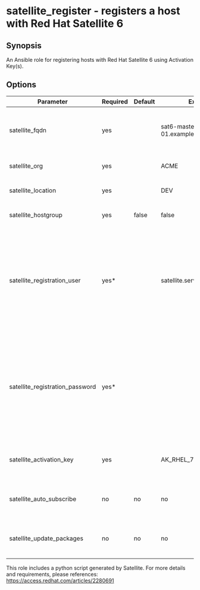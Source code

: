 # satellite_register - registers a host with Red Hat Satellite 6

## Synopsis
An Ansible role for registering hosts with Red Hat Satellite 6 using Activation Key(s).

## Options

| Parameter                         | Required | Default | Example    | Comments                                            |
|-----------------------------------|----------|---------|------------|-----------------------------------------------------|
| satellite\_fqdn                   | yes      |         | sat6-master-01.example.com | FQDN of Satellite server. Used for URL buildout     |
| satellite\_org                    | yes      |         | ACME | Satellite Organization to join.                     |
| satellite\_location               | yes      |         | DEV | Satellite Location to join.                         |
| satellite\_hostgroup              | yes      | false   | false | Satellite Location to join.                         |
| satellite\_registration\_user     | yes*     |         | satellite.service | Only required if you specify a hostgroup and are not doing the manual registration tasks. User to view API with. Recommend a service account. |
| satellite\_registration\_password | yes*     |         | <omitted> | Only required if you specify a hostgroup and are not doing the manual registration tasks. Admin Password to use. Store this in VAULT.         |
| satellite\_activation\_key        | yes      |         | AK_RHEL_7_SRV_BASE_DEV | Satellite Activation Keys to register with.         |
| satellite\_auto\_subscribe        | no       | no | no | Whether or not to auto subscribe on registration    |
| satellite\_update\_packages       | no       | no | no | Whether or not to update all pacakges on host       |


This role includes a python script generated by Satellite. For more details and requirements,
please references: https://access.redhat.com/articles/2280691
